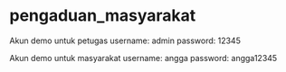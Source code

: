 # pengaduan_masyarakat

Akun demo untuk petugas
username: admin
password: 12345

Akun demo untuk masyarakat
username: angga
password: angga12345
